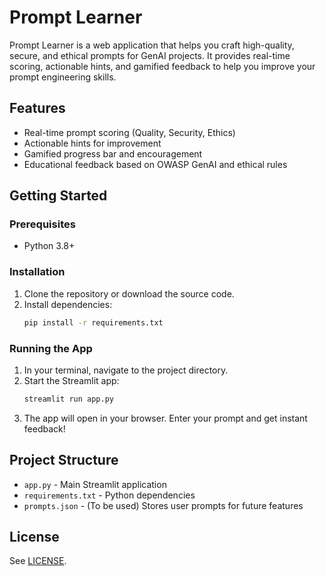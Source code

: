 # Prompt Learner

Prompt Learner is a web application that helps you craft high-quality, secure, and ethical prompts for GenAI projects. It provides real-time scoring, actionable hints, and gamified feedback to help you improve your prompt engineering skills.

## Features
- Real-time prompt scoring (Quality, Security, Ethics)
- Actionable hints for improvement
- Gamified progress bar and encouragement
- Educational feedback based on OWASP GenAI and ethical rules

## Getting Started

### Prerequisites
- Python 3.8+

### Installation
1. Clone the repository or download the source code.
2. Install dependencies:
   ```bash
   pip install -r requirements.txt
   ```

### Running the App
1. In your terminal, navigate to the project directory.
2. Start the Streamlit app:
   ```bash
   streamlit run app.py
   ```
3. The app will open in your browser. Enter your prompt and get instant feedback!

## Project Structure
- `app.py` - Main Streamlit application
- `requirements.txt` - Python dependencies
- `prompts.json` - (To be used) Stores user prompts for future features

## License
See [LICENSE](LICENSE).
